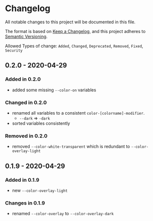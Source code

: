 # Changelog

All notable changes to this project will be documented in this file.

The format is based on [Keep a Changelog](https://keepachangelog.com/en/1.0.0/),
and this project adheres to [Semantic Versioning](https://semver.org/spec/v2.0.0.html).

Allowed Types of change: `Added`, `Changed`, `Deprecated`, `Removed`, `Fixed`, `Security`

## 0.2.0 - 2020-04-29

### Added in 0.2.0

- added some missing `--color-on` variables

### Changed in 0.2.0

- renamed all variables to a consistent `color-[colorname]-modifier`.
  - `--dark` => `-dark`
- sorted variables consistently

### Removed in 0.2.0

- removed `--color-white-transparent` which is redundant to `--color-overlay-light`

## 0.1.9 - 2020-04-29

### Added in 0.1.9

- new `--color-overlay-light`

### Changes in 0.1.9

- renamed `--color-overlay` to `--color-overlay-dark`

